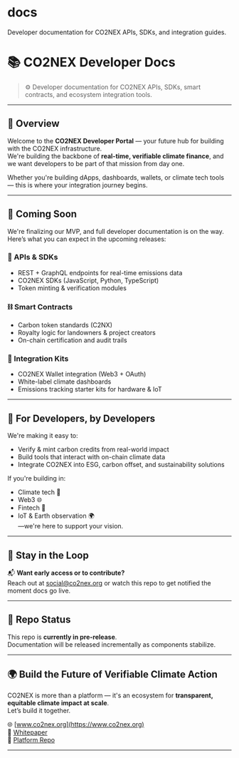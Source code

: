 # docs
Developer documentation for CO2NEX APIs, SDKs, and integration guides.
# 📚 CO2NEX Developer Docs

> ⚙️ Developer documentation for CO2NEX APIs, SDKs, smart contracts, and ecosystem integration tools.

---

## 🧭 Overview

Welcome to the **CO2NEX Developer Portal** — your future hub for building with the CO2NEX infrastructure.  
We're building the backbone of **real-time, verifiable climate finance**, and we want developers to be part of that mission from day one.

Whether you're building dApps, dashboards, wallets, or climate tech tools — this is where your integration journey begins.

---

## 🚧 Coming Soon

We're finalizing our MVP, and full developer documentation is on the way.  
Here’s what you can expect in the upcoming releases:

### 🔌 APIs & SDKs
- REST + GraphQL endpoints for real-time emissions data  
- CO2NEX SDKs (JavaScript, Python, TypeScript)  
- Token minting & verification modules  

### ⛓️ Smart Contracts
- Carbon token standards (C2NX)  
- Royalty logic for landowners & project creators  
- On-chain certification and audit trails  

### 🧰 Integration Kits
- CO2NEX Wallet integration (Web3 + OAuth)  
- White-label climate dashboards  
- Emissions tracking starter kits for hardware & IoT

---

## 🧠 For Developers, by Developers

We're making it easy to:
- Verify & mint carbon credits from real-world impact  
- Build tools that interact with on-chain climate data  
- Integrate CO2NEX into ESG, carbon offset, and sustainability solutions

If you're building in:
- Climate tech 🌿  
- Web3 🌐  
- Fintech 💸  
- IoT & Earth observation 🌍  
—we're here to support your vision.

---

## 🚀 Stay in the Loop

📬 **Want early access or to contribute?**  
Reach out at [social@co2nex.org](mailto:social@co2nex.org) or watch this repo to get notified the moment docs go live.

---

## 🔐 Repo Status

This repo is **currently in pre-release**.  
Documentation will be released incrementally as components stabilize.

---

## 🌍 Build the Future of Verifiable Climate Action

CO2NEX is more than a platform — it's an ecosystem for **transparent, equitable climate impact at scale**.  
Let’s build it together.

🌐 [www.co2nex.org](https://www.co2nex.org)  
🧾 [Whitepaper](https://github.com/co2nex/whitepaper)  
🔗 [Platform Repo](https://github.com/co2nex/co2nex-platform)

---
